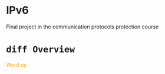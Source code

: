 # IPv6
Final project in the communication protocols protection course



# ```diff Overview```

<span style="color:orange;">Word up</span>
